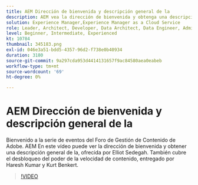 ```yaml
---
title: AEM Dirección de bienvenida y descripción general de la
description: AEM vea la dirección de bienvenida y obtenga una descripción general de la, que cubre el desbloqueo del poder de la velocidad de contenido,
solution: Experience Manager,Experience Manager as a Cloud Service
role: Leader, Architect, Developer, Data Architect, Data Engineer, Admin, User
level: Beginner, Intermediate, Experienced
kt: 10784
thumbnail: 345183.png
exl-id: 046e3a51-bdd5-4357-96d2-f738e0b40934
duration: 3180
source-git-commit: 9a297cda953d4414131657f9ac84580aea0eabeb
workflow-type: tm+mt
source-wordcount: '69'
ht-degree: 0%

---
```


# AEM Dirección de bienvenida y descripción general de la

Bienvenido a la serie de eventos del Foro de Gestión de Contenido de Adobe. AEM En este vídeo puede ver la dirección de bienvenida y obtener una descripción general de la, ofrecida por Elliot Sedegah. También cubre el desbloqueo del poder de la velocidad de contenido, entregado por Haresh Kumar y Kurt Benkert.

>[!VIDEO](https://video.tv.adobe.com/v/345183/?quality=12&learn=on)
